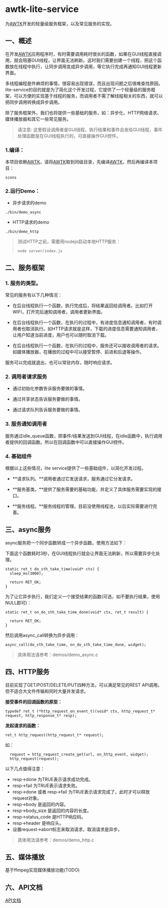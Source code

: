 # awtk-lite-service

为[AWTK](https://github.com/zlgopen/awtk)开发的轻量级服务框架，以及常见服务的实现。

## 一、概述

在开发[AWTK](https://github.com/zlgopen/awtk)应用程序时，有时需要调用耗时很长的函数，如果在GUI线程直接调用，就会阻塞GUI线程，让界面无法刷新。这时我们需要创建一个线程，把这个函数放在线程中执行，让同步调用变成异步调用，等它执行完成再通知GUI线程更新界面。

多线程编程是件麻烦的事情，很容易出现错误，而且出现问题之后很难查找原因。lite-service的目的就是为了简化这个开发过程，它提供了一个轻量级的服务框架，可以方便的实现基于线程的服务，而调用者不需了解线程相关的东西，就可以把同步调用转换成异步调用。

除了服务框架外，我们也将提供一些基础的服务，如：异步化、HTTP网络请求、媒体播放器和其它一些常见服务。

> 请注意: 这里假设调用者是GUI线程，执行结果和事件会发给GUI线程，事件处理函数是在GUI线程执行的，可直接操作GUI控件。

### 1.编译：

本项目依赖[AWTK](https://github.com/zlgopen/awtk)，请将[AWTK](https://github.com/zlgopen/awtk)取到同级目录，先编译[AWTK](https://github.com/zlgopen/awtk)，然后再编译本项目：

```
scons
```

### 2.运行Demo：

* 异步请求的demo

```
./bin/demo_async
```
* HTTP请求的demo

```
./bin/demo_http
```
> 测试HTTP之前，需要用nodejs启动本地HTTP服务：
>
> ```
> node server/index.js
> ```

## 二、服务框架

### 1. 服务的类型。

常见的服务有以下几种情况：

* 在后台线程执行一个函数，执行完成后，将结果返回给调用者。比如打开WIFI，打开完后通知调用者，调用者更新界面。

* 在后台线程执行一个函数，在执行的过程中，有进度信息通知调用者，有时调用者也取消执行。如HTTP请求就是这样，下载的进度信息需要通知调用者，让用户知道当前进度，用户也可以随时取消下载。

* 在后台线程执行一个函数，在执行的过程中，服务还可以接收调用者的请求。如媒体播放器，在播放的过程中可以接受暂停、前进和后退等操作。

服务可以完成就退出，也可以常驻内存，随时响应请求。

### 2. 调用者请求服务

* 通过初始化参数告诉服务要做的事情。

* 通过共享状态告诉服务要做的事情。

* 通过请求队列告诉服务要做的事情。

### 3. 服务通知调用者

服务通过idle\_queue函数，把事件/结果发送到GUI线程，在idle函数中，执行调用者提供的回调函数。所以在回调函数中可以直接操作GUI控件。

### 4. 基础组件

根据以上这些情况，lite service提供了一些基础组件，以简化开发过程。

* **请求队列。**调用者通过它发送请求，服务通过它分发请求。

* **服务基类。**提供了服务需要的基础功能，并定义了具体服务需要实现的接口。

* **服务线程。**服务线程的管理，目前没使用线程池，以后实际需要进行完善。


## 三、async服务

async服务把一个同步函数转成一个异步函数。使用方法如下：

下面这个函数耗时3秒，在GUI线程执行就会让界面无法刷新，所以需要异步化处理。

```
static ret_t do_sth_take_time(void* ctx) {
  sleep_ms(3000);

  return RET_OK;
}
```

为了让它异步执行，我们定义一个接受结果的函数(可选，如不要执行结果，使用NULL即可)：

```
static ret_t on_do_sth_take_time_done(void* ctx, ret_t result) {

  return RET_OK;
}
```

然后调用async_call转换为异步调用：

```
async_call(do_sth_take_time, on_do_sth_take_time_done, widget);
```

> 具体用法请参考：demos/demo_async.c 

## 四、HTTP服务

目前实现了GET/POST/DELETE/PUT四种方法，可以满足常见的REST API调用。但不适合大文件传输和同时大量并发请求。

**接受事件的回调函数的原型：**

```
typedef ret_t (*http_request_on_event_t)(void* ctx, http_request_t* request, http_response_t* resp);
```

**发起请求的函数：**

```
ret_t http_request(http_request_t* request);
```

如：

```
  request = http_request_create_get(url, on_http_event, widget);
  http_request(request);

```

以下几点值得注意：

* resp->done 为TRUE表示请求成功完成。
* resp->fail 为TRUE表示请求失败。
* resp->done 或者 resp->fail 为TRUE表示请求完成了，此时才可以释放request对象。
* resp->body 是返回的内容。
* resp->body_size 是返回的内容的长度。
* resp->status_code 是HTTP响应码。
* resp->header 是响应头。
* 设置request->abort标志来取消请求，取消请求是异步。

> 具体用法请参考：demos/demo_http.c 

## 五、媒体播放

基于ffmpeg实现媒体播放功能(TODO)

## 六、API文档

[API文档](docs/manual)

